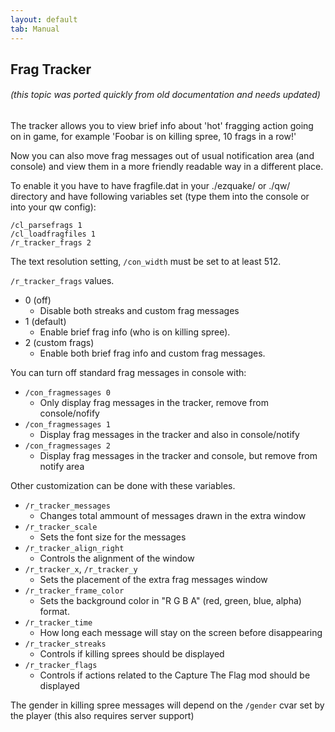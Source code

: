 ```yaml
---
layout: default
tab: Manual
---
```


## Frag Tracker

###### (this topic was ported quickly from old documentation and needs updated)

The tracker allows you to view brief info about 'hot' fragging action going on in game, for example 'Foobar is on killing spree, 10 frags in a row!'

Now you can also move frag messages out of usual notification area (and console) and view them in a more friendly readable way in a different place.

To enable it you have to have fragfile.dat in your ./ezquake/ or ./qw/ directory and have following variables set (type them into the console or into your qw config):

    /cl_parsefrags 1
    /cl_loadfragfiles 1
    /r_tracker_frags 2

The text resolution setting, `/con_width` must be set to at least 512.

`/r_tracker_frags` values.

- 0 (off)
  - Disable both streaks and custom frag messages
- 1 (default)
  - Enable brief frag info (who is on killing spree).
- 2 (custom frags)
  - Enable both brief frag info and custom frag messages.

You can turn off standard frag messages in console with:

- `/con_fragmessages 0`
  - Only display frag messages in the tracker, remove from console/nofify
- `/con_fragmessages 1`
  - Display frag messages in the tracker and also in console/notify
- `/con_fragmessages 2`
  - Display frag messages in the tracker and console, but remove from notify area
  
Other customization can be done with these variables.

- `/r_tracker_messages`
  - Changes total ammount of messages drawn in the extra window
- `/r_tracker_scale`
  - Sets the font size for the messages
- `/r_tracker_align_right`
  - Controls the alignment of the window
- `/r_tracker_x`, `/r_tracker_y`
  - Sets the placement of the extra frag messages window
- `/r_tracker_frame_color`
  - Sets the background color in "R G B A" (red, green, blue, alpha) format.
- `/r_tracker_time`
  - How long each message will stay on the screen before disappearing
- `/r_tracker_streaks`
  - Controls if killing sprees should be displayed
- `/r_tracker_flags`
  - Controls if actions related to the Capture The Flag mod should be displayed

The gender in killing spree messages will depend on the `/gender` cvar set by the player (this also requires server support)
